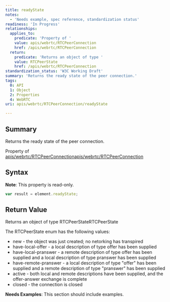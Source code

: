 ```yaml
---
title: readyState
notes:
  - 'Needs example, spec reference, standardization status'
readiness: 'In Progress'
relationships:
  applies_to:
    predicate: 'Property of '
    value: apis/webrtc/RTCPeerConnection
    href: /apis/webrtc/RTCPeerConnection
  return:
    predicate: 'Returns an object of type '
    value: RTCPeerState
    href: /apis/webrtc/RTCPeerConnection
standardization_status: 'W3C Working Draft'
summary: 'Returns the ready state of the peer connection.'
tags:
  0: API
  1: Object
  2: Properties
  4: WebRTC
uri: apis/webrtc/RTCPeerConnection/readyState

---
```

## <span>Summary</span>

Returns the ready state of the peer connection.

Property of [apis/webrtc/RTCPeerConnection](/apis/webrtc/RTCPeerConnection)[apis/webrtc/RTCPeerConnection](/apis/webrtc/RTCPeerConnection)

## <span>Syntax</span>

**Note**: This property is read-only.

``` js
var result = element.readyState;
```

## <span>Return Value</span>

Returns an object of type RTCPeerStateRTCPeerState

The RTCPeerState enum has the following values:

-   new - the object was just created; no netorking has transpired
-   have-local-offer - a local description of type offer has been supplied
-   have-local-pranswer - a remote description of type offer has been supplied and a local description of type pranswer has been supplied
-   have-remote-pranswer - a local description of type "offer" has been supplied and a remote description of type "pranswer" has been supplied
-   active - both local and remote descriptions have been supplied, and the offer-answer exchange is complete
-   closed - the connection is closed

**Needs Examples**: This section should include examples.


